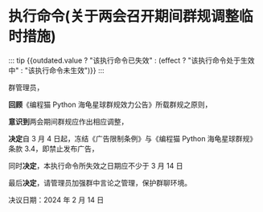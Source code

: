 <script setup>
import { computed, ref } from 'vue'

const outdated = ref(false)

const effect = computed(() => new Date() > new Date(2024, 3, 4))
</script>

# 执行命令(关于两会召开期间群规调整临时措施) 

::: tip
{{outdated.value ? "该执行命令已失效" : (effect ? "该执行命令处于生效中" : "该执行命令未生效")}}
:::

群管理员，

**回顾**《编程猫 Python 海龟星球群规效力公告》所载群规之原则，

**意识到**两会期间群规应作出相应调整，

**决定**自 3 月 4 日起，冻结《广告限制条例》与《编程猫 Python 海龟星球群规》条款 3.4，即禁止发布广告，

同时**决定**，本执行命令所失效之日期应不少于 3 月 14 日

最后**决定**，请管理员加强群中言论之管理，保护群聊环境。

决议日期：2024 年 2 月 14 日

